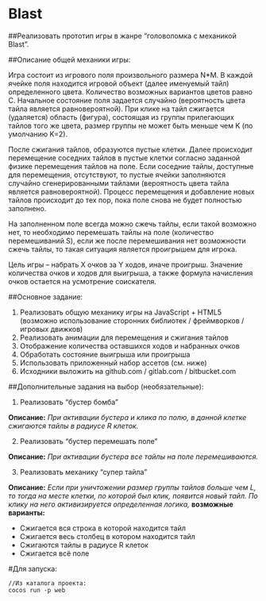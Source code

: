# Blast
##Реализовать прототип игры в жанре “головоломка с механикой Blast”.

##Описание общей механики игры:
	
Игра состоит из игрового поля произвольного размера N*M. В каждой ячейке поля находится игровой объект 
(далее именуемый тайл) определенного цвета. Количество возможных вариантов цветов равно C. 
Начальное состояние поля задается случайно (вероятность цвета тайла является равновероятной). 
При клике на тайл сжигается (удаляется) область (фигура), состоящая из группы прилегающих тайлов того же цвета, 
размер группы не может быть меньше чем K (по умолчанию K=2). 

После сжигания тайлов, образуются пустые клетки. Далее происходит перемещение соседних тайлов в пустые клетки 
согласно заданной физике перемещения тайлов на поле. Если соседние тайлы, доступные для перемещения, отсутствуют, 
то пустые ячейки заполняются случайно сгенерированными тайлами (вероятность цвета тайла является равновероятной).
Процесс перемещения и добавление новых тайлов происходит до тех пор, пока поле снова не будет полностью заполнено.

На заполненном поле всегда можно сжечь тайлы, если такой возможно нет, то необходимо перемешать тайлы на поле 
(количество перемешиваний S), если же после перемешивания нет возможности сжечь тайлы, то такая ситуация 
является проигрышем для игрока.
	
Цель игры – набрать X очков за Y ходов, иначе проигрыш. Значение количества очков и ходов для выигрыша, 
а также формула начисления очков остается на усмотрение соискателя.


##Основное задание:

1. Реализовать общую механику игры на JavaScript + HTML5 (возможно использование сторонних библиотек 
/ фреймворков / игровых движков)
2. Реализовать анимации для перемещения и сжигания тайлов
3. Отображение количества оставшихся ходов и набранных очков
4. Обработать состояние выигрыша или проигрыша
5. Использовать приложенный набор ассетов (см. ниже)
6. Исходники выложить на github.com / gitlab.com / bitbucket.com

##Дополнительные задания на выбор (необязательные):

1. Реализовать “бустер бомба”

**Описание:**
*При активации бустера и клика по полю, в данной клетке сжигаются тайлы в радиусе 
R клеток.*

2. Реализовать “бустер перемешать поле”

**Описание:**
*При активации бустера все тайлы на поле перемешиваются.*

3. Реализовать механику “супер тайла”

**Описание:**
*Если при уничтожении размер группы тайлов больше чем L, то тогда на месте клетки, 
по которой был клик, появится новый тайл. По клику на него активизируется определенная 
логика,* **возможные варианты:**
- Сжигается вся строка в которой находится тайл
- Сжигается весь столбец в котором находится тайл
- Сжигаются тайлы в радиусе R клеток
- Сжигается всё поле

#Для запуска:

    //Из каталога проекта:
    cocos run -p web 
